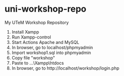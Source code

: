 # uni-workshop-repo
My UTeM Workshop Repository
1. Install Xampp
2. Run Xampp-control
3. Start Actions Apache and MySQL
4. In browser, go to localhost/phpmyadmin
5. Import workshop1.sql into phpmyadmin
6. Copy file "workshop"
7. Paste to ...\Xampp\htdocs
8. In browser, go to http://localhost/workshop/login.php
